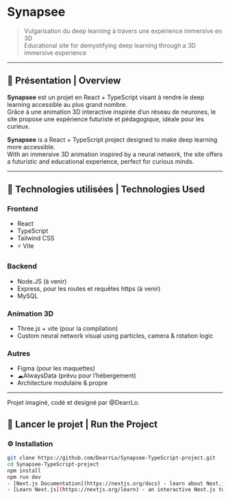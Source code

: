 # Synapsee

> Vulgarisation du deep learning à travers une expérience immersive en 3D  
> Educational site for demystifying deep learning through a 3D immersive experience

---

## 📌 Présentation | Overview

**Synapsee** est un projet en React + TypeScript visant à rendre le deep learning accessible au plus grand nombre.  
Grâce à une animation 3D interactive inspirée d’un réseau de neurones, le site propose une expérience futuriste et pédagogique, idéale pour les curieux.

**Synapsee** is a React + TypeScript project designed to make deep learning more accessible.  
With an immersive 3D animation inspired by a neural network, the site offers a futuristic and educational experience, perfect for curious minds.

---

## 🔧 Technologies utilisées | Technologies Used

### Frontend
-  React
-  TypeScript
- Tailwind CSS
- ⚡ Vite

 ### Backend
 - Node.JS (à venir)
 - Express, pour les routes et requêtes https (à venir)
 - MySQL 

### Animation 3D
- Three.js + vite (pour la compilation)
- Custom neural network visual using particles, camera & rotation logic

### Autres
- Figma (pour les maquettes)
- ☁AlwaysData (prévu pour l’hébergement)
- Architecture modulaire & propre

---


Projet imaginé, codé et designé par @DearrLo.


## 🚀 Lancer le projet | Run the Project

### ⚙️ Installation

```bash
git clone https://github.com/DearrLo/Synapsee-TypeScript-project.git
cd Synapsee-TypeScript-project
npm install
npm run dev
- [Next.js Documentation](https://nextjs.org/docs) - learn about Next.js features and API.
- [Learn Next.js](https://nextjs.org/learn) - an interactive Next.js tutorial.

